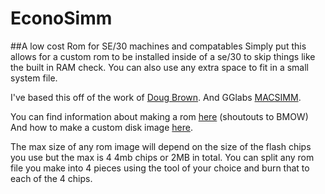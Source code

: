 # EconoSimm
##A low cost Rom for SE/30 machines and compatables
Simply put this allows for a custom rom to be installed inside of a se/30 to skip things like the built in RAM check.
You can also use any extra space to fit in a small system file.

I've based this off of the work of [Doug Brown](https://www.downtowndougbrown.com/category/mac-rom-hacking/).
And GGlabs [MACSIMM](https://gglabs.us/node/2019).

You can find information about making a rom [here](http://www.bigmessowires.com/mac-rom-inator-ii/) (shoutouts to BMOW)
And how to make a custom disk image [here](http://www.bigmessowires.com/2016/07/22/rom-disk-creation-with-rom-inator-ii/).

The max size of any rom image will depend on the size of the flash chips you use but the max is 4 4mb chips or 2MB in total.
You can split any rom file you make into 4 pieces using the tool of your choice and burn that to each of the 4 chips.
